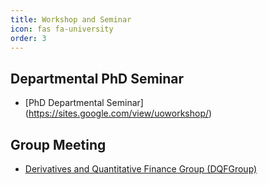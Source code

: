 ```yaml
---
title: Workshop and Seminar
icon: fas fa-university
order: 3
---
```

## Departmental PhD Seminar
- [PhD Departmental Seminar] (https://sites.google.com/view/uoworkshop/)
## Group Meeting
- [Derivatives and Quantitative Finance Group (DQFGroup)](https://blogs.otago.ac.nz/dqfg/)

